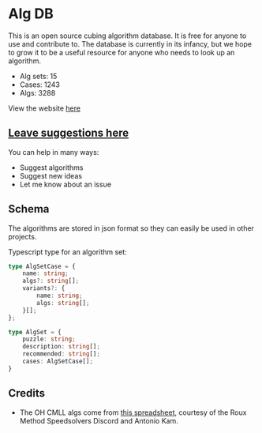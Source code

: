 # Alg DB

This is an open source cubing algorithm database. It is free for anyone to use and contribute to. The database is currently in its infancy, but we hope to grow it to be a useful resource for anyone who needs to look up an algorithm.

- Alg sets: 15
- Cases: 1243
- Algs: 3288

View the website [here](https://cubingapp.com/algdb.html)

## [Leave suggestions here](https://github.com/spencerchubb/algdb/issues/new)

You can help in many ways:
- Suggest algorithms
- Suggest new ideas
- Let me know about an issue

## Schema

The algorithms are stored in json format so they can easily be used in other projects. 

Typescript type for an algorithm set:
```ts
type AlgSetCase = {
    name: string;
    algs?: string[];
    variants?: {
        name: string;
        algs: string[];
    }[];
};

type AlgSet = {
    puzzle: string;
    description: string[];
    recommended: string[];
    cases: AlgSetCase[];
}
```

## Credits

- The OH CMLL algs come from [this spreadsheet](https://docs.google.com/spreadsheets/d/1WHnksK4yyv63sv3Es-PuKfnFRtZGafqp6rEuEfOx-cg), courtesy of the Roux Method Speedsolvers Discord and Antonio Kam.